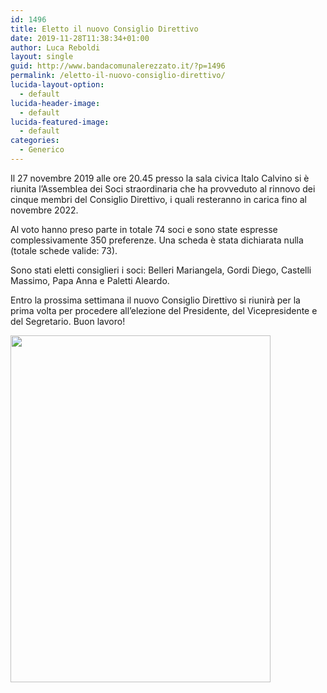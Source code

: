 ```yaml
---
id: 1496
title: Eletto il nuovo Consiglio Direttivo
date: 2019-11-28T11:38:34+01:00
author: Luca Reboldi
layout: single
guid: http://www.bandacomunalerezzato.it/?p=1496
permalink: /eletto-il-nuovo-consiglio-direttivo/
lucida-layout-option:
  - default
lucida-header-image:
  - default
lucida-featured-image:
  - default
categories:
  - Generico
---
```

Il 27 novembre 2019 alle ore 20.45 presso la sala civica Italo Calvino si è riunita l&#8217;Assemblea dei Soci straordinaria che ha provveduto al rinnovo dei cinque membri del Consiglio Direttivo, i quali resteranno in carica fino al novembre 2022.&nbsp;

Al voto hanno preso parte in totale 74 soci e sono state espresse complessivamente 350 preferenze. Una scheda è stata dichiarata nulla (totale schede valide: 73).

Sono stati eletti consiglieri i soci: Belleri Mariangela, Gordi Diego, Castelli Massimo, Papa Anna e Paletti Aleardo.&nbsp;

Entro la prossima settimana il nuovo Consiglio Direttivo si riunirà per la prima volta per procedere all&#8217;elezione del Presidente, del Vicepresidente e del Segretario. Buon lavoro!

[<img loading="lazy" class="aligncenter  wp-image-1497" src="https://i1.wp.com/www.bandacomunalerezzato.it/wp-content/uploads/2019/11/WhatsApp-Image-2019-11-28-at-11.36.27.jpeg?resize=416%2C555" alt="" width="416" height="555" srcset="https://i1.wp.com/www.bandacomunalerezzato.it/wp-content/uploads/2019/11/WhatsApp-Image-2019-11-28-at-11.36.27.jpeg?w=1200 1200w, https://i1.wp.com/www.bandacomunalerezzato.it/wp-content/uploads/2019/11/WhatsApp-Image-2019-11-28-at-11.36.27.jpeg?resize=225%2C300 225w, https://i1.wp.com/www.bandacomunalerezzato.it/wp-content/uploads/2019/11/WhatsApp-Image-2019-11-28-at-11.36.27.jpeg?resize=768%2C1024 768w" sizes="(max-width: 416px) 100vw, 416px" data-recalc-dims="1" />](https://i1.wp.com/www.bandacomunalerezzato.it/wp-content/uploads/2019/11/WhatsApp-Image-2019-11-28-at-11.36.27.jpeg)